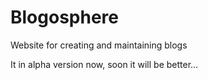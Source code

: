 # Blogosphere
Website for creating and maintaining blogs

It in alpha version now, soon it will be better...
